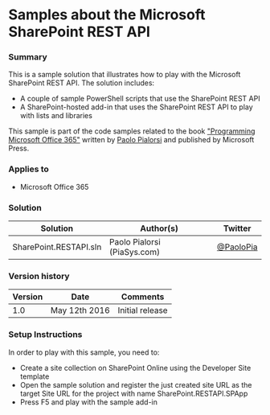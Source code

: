 # Samples about the Microsoft SharePoint REST API

### Summary ###
This is a sample solution that illustrates how to play with the Microsoft SharePoint REST API.
The solution includes:
* A couple of sample PowerShell scripts that use the SharePoint REST API
* A SharePoint-hosted add-in that uses the SharePoint REST API to play with lists and libraries

This sample is part of the code samples related to the book ["Programming Microsoft Office 365"](https://www.microsoftpressstore.com/store/programming-microsoft-office-365-includes-current-book-9781509300914) written by [Paolo Pialorsi](https://twitter.com/PaoloPia) and published by Microsoft Press.

### Applies to ###
-  Microsoft Office 365

### Solution ###
Solution | Author(s) | Twitter
---------|-----------|--------
SharePoint.RESTAPI.sln | Paolo Pialorsi (PiaSys.com) | [@PaoloPia](https://twitter.com/PaoloPia)

### Version history ###
Version  | Date | Comments
---------| -----| --------
1.0  | May 12th 2016 | Initial release

### Setup Instructions ###
In order to play with this sample, you need to:

-  Create a site collection on SharePoint Online using the Developer Site template
-  Open the sample solution and register the just created site URL as the target Site URL for the project with name SharePoint.RESTAPI.SPApp 
-  Press F5 and play with the sample add-in

 
